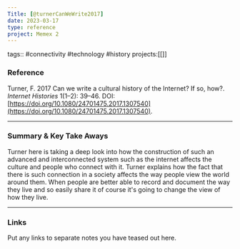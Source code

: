 ```yaml
---
Title: [@turnerCanWeWrite2017]
date: 2023-03-17
type: reference
project: Memex 2
---
```


tags:: #connectivity #technology #history 
projects:[[]]

### Reference 

Turner, F. 2017 Can we write a cultural history of the Internet? If so, how?. _Internet Histories_ 1(1–2): 39–46. DOI: [https://doi.org/10.1080/24701475.2017.1307540](https://doi.org/10.1080/24701475.2017.1307540).

---

### Summary & Key Take Aways

Turner here is taking a deep look into how the construction of such an advanced and interconnected system such as the internet affects the culture and people who connect with it. Turner explains how the fact that there is such connection in a society affects the way people view the world around them. When people are better able to record and document the way they live and so easily share it of course it's going to change the view of how they live.

--- 

### Links
Put any links to separate notes you have teased out here.